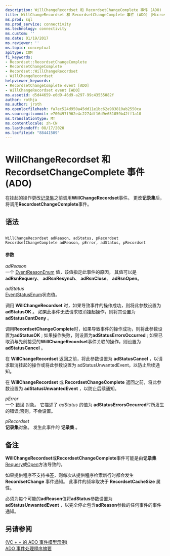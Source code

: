 ```yaml
---
description: WillChangeRecordset 和 RecordsetChangeComplete 事件 (ADO)
title: WillChangeRecordset 和 RecordsetChangeComplete 事件 (ADO) |Microsoft Docs
ms.prod: sql
ms.prod_service: connectivity
ms.technology: connectivity
ms.custom: ''
ms.date: 01/19/2017
ms.reviewer: ''
ms.topic: conceptual
apitype: COM
f1_keywords:
- Recordset::RecordsetChangeComplete
- RecordsetChangeComplete
- Recordset::WillChangeRecordset
- WillChangeRecordset
helpviewer_keywords:
- RecordsetChangeComplete event [ADO]
- WillChangeRecordset event [ADO]
ms.assetid: d5d44659-e0d9-46d9-a297-99c43555082f
author: rothja
ms.author: jroth
ms.openlocfilehash: fa7ec524d950a45dd11e1bc62a983810ab2550ca
ms.sourcegitcommit: e700497f962e4c2274df16d9e651059b42ff1a10
ms.translationtype: MT
ms.contentlocale: zh-CN
ms.lasthandoff: 08/17/2020
ms.locfileid: "88441509"
---
```

# <a name="willchangerecordset-and-recordsetchangecomplete-events-ado"></a>WillChangeRecordset 和 RecordsetChangeComplete 事件 (ADO)
在挂起的操作更改[记录集](../../../ado/reference/ado-api/recordset-object-ado.md)之前调用**WillChangeRecordset**事件。 更改**记录集**后，将调用**RecordsetChangeComplete**事件。  
  
## <a name="syntax"></a>语法  
  
```  
  
WillChangeRecordset adReason, adStatus, pRecordset  
RecordsetChangeComplete adReason, pError, adStatus, pRecordset  
```  
  
#### <a name="parameters"></a>参数  
 *adReason*  
 一个 [EventReasonEnum](../../../ado/reference/ado-api/eventreasonenum.md) 值，该值指定此事件的原因。 其值可以是 **adRsnRequery**、 **adRsnResynch**、 **adRsnClose**、 **adRsnOpen**。  
  
 *adStatus*  
 [EventStatusEnum](../../../ado/reference/ado-api/eventstatusenum.md)状态值。  
  
 调用 **WillChangeRecordset** 时，如果导致事件的操作成功，则将此参数设置为 **adStatusOK** 。 如果此事件无法请求取消挂起操作，则将其设置为 **adStatusCantDeny** 。  
  
 调用**RecordsetChangeComplete**时，如果导致事件的操作成功，则将此参数设置为**adStatusOK** ; 如果操作失败，则设置为**adStatusErrorsOccurred** ; 如果已取消与先前接受的**WillChangeRecordset**事件关联的操作，则设置为**adStatusCancel** 。  
  
 在 **WillChangeRecordset** 返回之前，将此参数设置为 **adStatusCancel** ，以请求取消挂起的操作或将此参数设置为 adStatusUnwantedEvent，以防止后续通知。  
  
 在 **WillChangeRecordset** 或 **RecordsetChangeComplete** 返回之前，将此参数设置为 **adStatusUnwantedEvent** ，以防止后续通知。  
  
 *pError*  
 一个 [错误](../../../ado/reference/ado-api/error-object.md) 对象。 它描述了 *adStatus* 的值为 **adStatusErrorsOccurred**时所发生的错误;否则，不会设置。  
  
 *pRecordset*  
 **记录集**对象。 发生此事件的 **记录集** 。  
  
## <a name="remarks"></a>备注  
 **WillChangeRecordset**或**RecordsetChangeComplete**事件可能是由**记录集** [Requery](../../../ado/reference/ado-api/requery-method.md)或[Open](../../../ado/reference/ado-api/open-method-ado-recordset.md)方法导致的。  
  
 如果提供程序不支持书签，则每次从提供程序检索新行时都会发生 **RecordsetChange** 事件通知。 此事件的频率取决于 **RecordsetCacheSize** 属性。  
  
 必须为每个可能的**adReason**值将**adStatus**参数设置为**adStatusUnwantedEvent** ，以完全停止包含**adReason**参数的任何事件的事件通知。  
  
## <a name="see-also"></a>另请参阅  
 [ (VC + + 的 ADO 事件模型示例) ](../../../ado/reference/ado-api/ado-events-model-example-vc.md)   
 [ADO 事件处理程序摘要](../../../ado/guide/data/ado-event-handler-summary.md)
